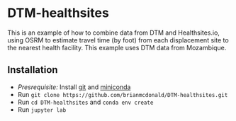 # DTM-healthsites

This is an example of how to combine data from DTM and Healthsites.io, using OSRM to estimate travel time (by foot) from each displacement site to the nearest health facility. This example uses DTM data from Mozambique.

## Installation
- *Presrequisite:* Install [git](https://git-scm.com/book/en/v2/Getting-Started-Installing-Git) and [miniconda](https://docs.conda.io/en/latest/miniconda.html)
- Run ```git clone https://github.com/brianmcdonald/DTM-healthsites.git```
- Run ```cd DTM-healthsites``` and ```conda env create```
- Run ```jupyter lab```

